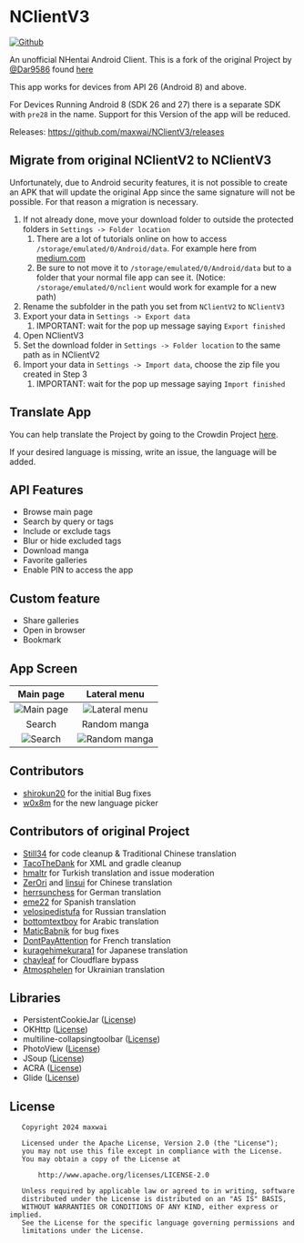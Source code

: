 # NClientV3

[![Github](https://img.shields.io/github/v/release/maxwai/NClientV3.svg?logo=github)](https://github.com/maxwai/NClientV3/releases/latest)

An unofficial NHentai Android Client. This is a fork of the original Project by [@Dar9586](https://github.com/Dar9586) found [here](https://github.com/Dar9586/NClientV2)

This app works for devices from API 26 (Android 8) and above.

For Devices Running Android 8 (SDK 26 and 27) there is a separate SDK with `pre28` in the name. Support for this Version of the app will be reduced.

Releases: <https://github.com/maxwai/NClientV3/releases>

## Migrate from original NClientV2 to NClientV3

Unfortunately, due to Android security features, it is not possible to create an APK that will update the original App since the same signature will not be possible. For that reason a migration is necessary.

1. If not already done, move your download folder to outside the protected folders in `Settings -> Folder location`
   1. There are a lot of tutorials online on how to access `/storage/emulated/0/Android/data`. For example here from [medium.com](https://medium.com/@naira-nicol/how-to-access-android-data-folder-c0227e0a42ef)
   2. Be sure to not move it to `/storage/emulated/0/Android/data` but to a folder that your normal file app can see it. (Notice: `/storage/emulated/0/nclient` would work for example for a new path)
2. Rename the subfolder in the path you set from `NClientV2` to `NClientV3`
3. Export your data in `Settings -> Export data`
   1. IMPORTANT: wait for the pop up message saying `Export finished`
4. Open NClientV3
5. Set the download folder in `Settings -> Folder location` to the same path as in NClientV2
6. Import your data in `Settings -> Import data`, choose the zip file you created in Step 3
   1. IMPORTANT: wait for the pop up message saying `Import finished`

## Translate App

You can help translate the Project by going to the Crowdin Project [here](https://crowdin.com/project/nclientv3/invite?h=33e3f83681ebaea1bf037ed157d2ea272410538).

If your desired language is missing, write an issue, the language will be added.

## API Features

- Browse main page
- Search by query or tags
- Include or exclude tags
- Blur or hide excluded tags
- Download manga
- Favorite galleries
- Enable PIN to access the app

## Custom feature

- Share galleries
- Open in browser
- Bookmark

## App Screen

|                                                                Main page                                                                 |                                                                Lateral menu                                                                 |
|:----------------------------------------------------------------------------------------------------------------------------------------:|:-------------------------------------------------------------------------------------------------------------------------------------------:|
| ![Main page](https://raw.githubusercontent.com/maxwai/NClientV3/master/fastlane/metadata/android/en-US/images/phoneScreenshots/img1.jpg) | ![Lateral menu](https://raw.githubusercontent.com/maxwai/NClientV3/master/fastlane/metadata/android/en-US/images/phoneScreenshots/img2.jpg) |
|                                                                  Search                                                                  |                                                                Random manga                                                                 |
|  ![Search](https://raw.githubusercontent.com/maxwai/NClientV3/master/fastlane/metadata/android/en-US/images/phoneScreenshots/img3.jpg)   | ![Random manga](https://raw.githubusercontent.com/maxwai/NClientV3/master/fastlane/metadata/android/en-US/images/phoneScreenshots/img4.jpg) |

## Contributors

- [shirokun20](https://github.com/shirokun20) for the initial Bug fixes
- [w0x8m](https://github.com/w0x8m) for the new language picker

## Contributors of original Project

- [Still34](https://github.com/Still34) for code cleanup & Traditional Chinese translation
- [TacoTheDank](https://github.com/TacoTheDank) for XML and gradle cleanup
- [hmaltr](https://github.com/hmaltr) for Turkish translation and issue moderation
- [ZerOri](https://github.com/ZerOri) and [linsui](https://github.com/linsui) for Chinese translation
- [herrsunchess](https://github.com/herrsunchess) for German translation
- [eme22](https://github.com/herrsunchess) for Spanish translation
- [velosipedistufa](https://github.com/velosipedistufa) for Russian translation
- [bottomtextboy](https://github.com/bottomtextboy) for Arabic translation
- [MaticBabnik](https://github.com/MaticBabnik) for bug fixes
- [DontPayAttention](https://github.com/DontPayAttention) for French translation
- [kuragehimekurara1](https://github.com/kuragehimekurara1) for Japanese translation
- [chayleaf](https://github.com/chayleaf) for Cloudflare bypass
- [Atmosphelen](https://github.com/Atmosphelen) for Ukrainian translation

## Libraries

- PersistentCookieJar ([License](https://github.com/franmontiel/PersistentCookieJar/blob/master/LICENSE.txt))
- OKHttp ([License](https://github.com/square/okhttp/blob/master/LICENSE.txt))
- multiline-collapsingtoolbar ([License](https://github.com/opacapp/multiline-collapsingtoolbar/blob/master/LICENSE))
- PhotoView ([License](https://github.com/chrisbanes/PhotoView/blob/master/LICENSE))
- JSoup ([License](https://github.com/jhy/jsoup/blob/master/LICENSE))
- ACRA ([License](https://github.com/ACRA/acra/blob/master/LICENSE))
- Glide ([License](https://github.com/bumptech/glide/blob/master/LICENSE))

## License

```text
   Copyright 2024 maxwai

   Licensed under the Apache License, Version 2.0 (the "License");
   you may not use this file except in compliance with the License.
   You may obtain a copy of the License at

       http://www.apache.org/licenses/LICENSE-2.0

   Unless required by applicable law or agreed to in writing, software
   distributed under the License is distributed on an "AS IS" BASIS,
   WITHOUT WARRANTIES OR CONDITIONS OF ANY KIND, either express or implied.
   See the License for the specific language governing permissions and
   limitations under the License.
```
